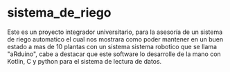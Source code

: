 # sistema_de_riego

Este es un proyecto integrador universitario, para la asesoría de un sistema de riego automatico el cual nos mostrara como poder mantener en un buen estado a mas de 10 plantas con un sistema sistema robotico que se llama "aRduino", cabe a destacar que este software lo desarrolle de la mano con Kotlin, C y python para el sistema de lectura de datos.
